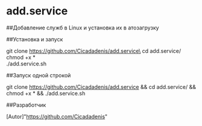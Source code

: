 # add.service
##Добавление служб в Linux и установка их в атозагрузку

##Установка и запуск

  git clone https://github.com/Cicadadenis/add.service\
  cd add.service/\
  chmod +x *\
  ./add.service.sh

##Запуск одной строкой

  git clone https://github.com/Cicadadenis/add.service && cd add.service/ && chmod +x * && ./add.service.sh
  
##Разработчик

[Autor]"https://github.com/Cicadadenis"
